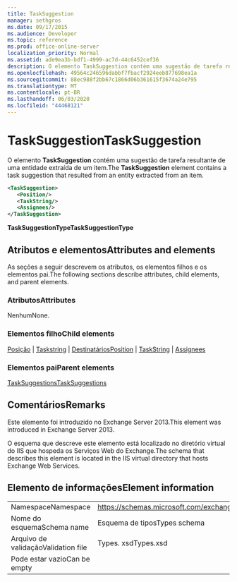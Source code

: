 ```yaml
---
title: TaskSuggestion
manager: sethgros
ms.date: 09/17/2015
ms.audience: Developer
ms.topic: reference
ms.prod: office-online-server
localization_priority: Normal
ms.assetid: ade9ea3b-bdf1-4999-ac7d-44c6452cef36
description: O elemento TaskSuggestion contém uma sugestão de tarefa resultante de uma entidade extraída de um item.
ms.openlocfilehash: 49564c246596dabbf7fbacf2924eeb877698ea1a
ms.sourcegitcommit: 88ec988f2bb67c1866d06b361615f3674a24e795
ms.translationtype: MT
ms.contentlocale: pt-BR
ms.lasthandoff: 06/03/2020
ms.locfileid: "44468121"
---
```

# <a name="tasksuggestion"></a><span data-ttu-id="02110-103">TaskSuggestion</span><span class="sxs-lookup"><span data-stu-id="02110-103">TaskSuggestion</span></span>

<span data-ttu-id="02110-104">O elemento **TaskSuggestion** contém uma sugestão de tarefa resultante de uma entidade extraída de um item.</span><span class="sxs-lookup"><span data-stu-id="02110-104">The **TaskSuggestion** element contains a task suggestion that resulted from an entity extracted from an item.</span></span> 
  
```XML
<TaskSuggestion>
   <Position/>
   <TaskString/>
   <Assignees/>
</TaskSuggestion>
```

<span data-ttu-id="02110-105">**TaskSuggestionType**</span><span class="sxs-lookup"><span data-stu-id="02110-105">**TaskSuggestionType**</span></span>

## <a name="attributes-and-elements"></a><span data-ttu-id="02110-106">Atributos e elementos</span><span class="sxs-lookup"><span data-stu-id="02110-106">Attributes and elements</span></span>

<span data-ttu-id="02110-107">As seções a seguir descrevem os atributos, os elementos filhos e os elementos pai.</span><span class="sxs-lookup"><span data-stu-id="02110-107">The following sections describe attributes, child elements, and parent elements.</span></span>
  
### <a name="attributes"></a><span data-ttu-id="02110-108">Atributos</span><span class="sxs-lookup"><span data-stu-id="02110-108">Attributes</span></span>

<span data-ttu-id="02110-109">Nenhum</span><span class="sxs-lookup"><span data-stu-id="02110-109">None.</span></span>
  
### <a name="child-elements"></a><span data-ttu-id="02110-110">Elementos filho</span><span class="sxs-lookup"><span data-stu-id="02110-110">Child elements</span></span>

<span data-ttu-id="02110-111">[Posição](position.md)  |  [Taskstring](taskstring.md)  |  [Destinatários](assignees.md)</span><span class="sxs-lookup"><span data-stu-id="02110-111">[Position](position.md) | [TaskString](taskstring.md) | [Assignees](assignees.md)</span></span>
  
### <a name="parent-elements"></a><span data-ttu-id="02110-112">Elementos pai</span><span class="sxs-lookup"><span data-stu-id="02110-112">Parent elements</span></span>

[<span data-ttu-id="02110-113">TaskSuggestions</span><span class="sxs-lookup"><span data-stu-id="02110-113">TaskSuggestions</span></span>](tasksuggestions.md)
  
## <a name="remarks"></a><span data-ttu-id="02110-114">Comentários</span><span class="sxs-lookup"><span data-stu-id="02110-114">Remarks</span></span>

<span data-ttu-id="02110-115">Este elemento foi introduzido no Exchange Server 2013.</span><span class="sxs-lookup"><span data-stu-id="02110-115">This element was introduced in Exchange Server 2013.</span></span>
  
<span data-ttu-id="02110-116">O esquema que descreve este elemento está localizado no diretório virtual do IIS que hospeda os Serviços Web do Exchange.</span><span class="sxs-lookup"><span data-stu-id="02110-116">The schema that describes this element is located in the IIS virtual directory that hosts Exchange Web Services.</span></span>
  
## <a name="element-information"></a><span data-ttu-id="02110-117">Elemento de informações</span><span class="sxs-lookup"><span data-stu-id="02110-117">Element information</span></span>

|||
|:-----|:-----|
|<span data-ttu-id="02110-118">Namespace</span><span class="sxs-lookup"><span data-stu-id="02110-118">Namespace</span></span>  <br/> |https://schemas.microsoft.com/exchange/services/2006/types  <br/> |
|<span data-ttu-id="02110-119">Nome do esquema</span><span class="sxs-lookup"><span data-stu-id="02110-119">Schema name</span></span>  <br/> |<span data-ttu-id="02110-120">Esquema de tipos</span><span class="sxs-lookup"><span data-stu-id="02110-120">Types schema</span></span>  <br/> |
|<span data-ttu-id="02110-121">Arquivo de validação</span><span class="sxs-lookup"><span data-stu-id="02110-121">Validation file</span></span>  <br/> |<span data-ttu-id="02110-122">Types. xsd</span><span class="sxs-lookup"><span data-stu-id="02110-122">Types.xsd</span></span>  <br/> |
|<span data-ttu-id="02110-123">Pode estar vazio</span><span class="sxs-lookup"><span data-stu-id="02110-123">Can be empty</span></span>  <br/> ||
   


